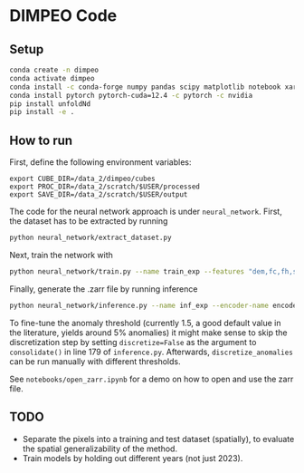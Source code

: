# DIMPEO Code

## Setup

```bash
conda create -n dimpeo
conda activate dimpeo
conda install -c conda-forge numpy pandas scipy matplotlib notebook xarray h5netcdf tensorboard pyproj h5py dask scikit-learn folium
conda install pytorch pytorch-cuda=12.4 -c pytorch -c nvidia
pip install unfoldNd
pip install -e .
```

## How to run

First, define the following environment variables:
```
export CUBE_DIR=/data_2/dimpeo/cubes
export PROC_DIR=/data_2/scratch/$USER/processed
export SAVE_DIR=/data_2/scratch/$USER/output
```

The code for the neural network approach is under `neural_network`. First, the dataset has to be extracted by running
```bash
python neural_network/extract_dataset.py
```

Next, train the network with
```bash
python neural_network/train.py --name train_exp --features "dem,fc,fh,slope,easting,northing,twi,rugg,curv,press_mean,press_std,temp_mean,temp_std,precip_mean,precip_std"
```

Finally, generate the .zarr file by running inference
```bash
python neural_network/inference.py --name inf_exp --encoder-name encoder_train_exp.pt --features "dem,fc,fh,slope,easting,northing,twi,rugg,curv,press_mean,press_std,temp_mean,temp_std,precip_mean,precip_std"
```
To fine-tune the anomaly threshold (currently 1.5, a good default value in the literature, yields around 5% anomalies) it might make sense to skip the discretization step by setting `discretize=False` as the argument to `consolidate()` in line 179 of `inference.py`. Afterwards, `discretize_anomalies` can be run manually with different thresholds.

See `notebooks/open_zarr.ipynb` for a demo on how to open and use the zarr file.


## TODO

- Separate the pixels into a training and test dataset (spatially), to evaluate the spatial generalizability of the method.
- Train models by holding out different years (not just 2023).